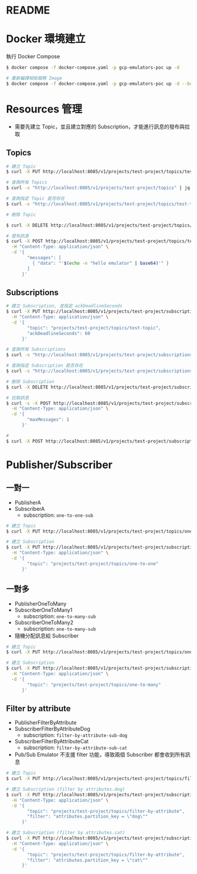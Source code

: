 # README

# Docker 環境建立

執行 Docker Compose

```bash
$ docker compose -f docker-compose.yaml -p gcp-emulators-poc up -d

# 重新編譯相依服務 Image
$ docker compose -f docker-compose.yaml -p gcp-emulators-poc up -d --build
```

# Resources 管理

- 需要先建立 Topic，並且建立對應的 Subscription，才能進行訊息的發布與拉取

## Topics

```bash
# 建立 Topic
$ curl -X PUT http://localhost:8085/v1/projects/test-project/topics/test-topic

# 查詢所有 Topics
$ curl -s "http://localhost:8085/v1/projects/test-project/topics" | jq

# 查詢指定 Topic 是否存在
$ curl -s "http://localhost:8085/v1/projects/test-project/topics/test-topic" | jq

# 刪除 Topic

$ curl -X DELETE http://localhost:8085/v1/projects/test-project/topics/test-topic

# 發布訊息
$ curl -X POST http://localhost:8085/v1/projects/test-project/topics/test-topic:publish \
  -H "Content-Type: application/json" \
  -d '{
        "messages": [
          { "data": "'$(echo -n "hello emulator" | base64)'" }
        ]
      }'
```

## Subscriptions

```bash
# 建立 Subscription, 並指定 ackDeadlineSeconds
$ curl -X PUT http://localhost:8085/v1/projects/test-project/subscriptions/test-subscription \
  -H "Content-Type: application/json" \
  -d '{
        "topic": "projects/test-project/topics/test-topic",
        "ackDeadlineSeconds": 60
      }'

# 查詢所有 Subscriptions
$ curl -s "http://localhost:8085/v1/projects/test-project/subscriptions" | jq

# 查詢指定 Subscription 是否存在
$ curl -s "http://localhost:8085/v1/projects/test-project/subscriptions/test-subscription" | jq

# 刪除 Subscription
$ curl -X DELETE http://localhost:8085/v1/projects/test-project/subscriptions/test-subscription

# 拉取訊息
$ curl -s -X POST http://localhost:8085/v1/projects/test-project/subscriptions/test-subscription:pull \
  -H "Content-Type: application/json" \
  -d '{
        "maxMessages": 1
      }'

#
$ curl -X POST http://localhost:8085/v1/projects/test-project/subscriptions/test-subscription:35
```

# Publisher/Subscriber

## 一對一

- PublisherA
- SubscriberA
  - subscription: `one-to-one-sub`

```bash
# 建立 Topic
$ curl -X PUT http://localhost:8085/v1/projects/test-project/topics/one-to-one

# 建立 Subscription
$ curl -X PUT http://localhost:8085/v1/projects/test-project/subscriptions/one-to-one-sub \
  -H "Content-Type: application/json" \
  -d '{
        "topic": "projects/test-project/topics/one-to-one"
      }'
```

## 一對多

- PublisherOneToMany
- SubscriberOneToMany1
  - subscription: `one-to-many-sub`
- SubscriberOneToMany2
  - subscription: `one-to-many-sub`
- 隨機分配訊息給 Subscriber

```bash
# 建立 Topic
$ curl -X PUT http://localhost:8085/v1/projects/test-project/topics/one-to-many

# 建立 Subscription
$ curl -X PUT http://localhost:8085/v1/projects/test-project/subscriptions/one-to-many-sub \
  -H "Content-Type: application/json" \
  -d '{
        "topic": "projects/test-project/topics/one-to-many"
      }'
```

## Filter by attribute

- PublisherFilterByAttribute
- SubscriberFilterByAttributeDog
  - subscription: `filter-by-attribute-sub-dog`
- SubscriberFilterByAttributeCat
  - subscription: `filter-by-attribute-sub-cat`
- Pub/Sub Emulator 不支援 filter 功能，導致兩個 Subscriber 都會收到所有訊息

```bash
# 建立 Topic
$ curl -X PUT http://localhost:8085/v1/projects/test-project/topics/filter-by-attribute

# 建立 Subscription (filter by attributes.dog)
$ curl -X PUT http://localhost:8085/v1/projects/test-project/subscriptions/filter-by-attribute-sub-dog \
  -H "Content-Type: application/json" \
  -d '{
        "topic": "projects/test-project/topics/filter-by-attribute",
        "filter": "attributes.partition_key = \"dog\""
      }'

# 建立 Subscription (filter by attributes.cat)
$ curl -X PUT http://localhost:8085/v1/projects/test-project/subscriptions/filter-by-attribute-sub-cat \
  -H "Content-Type: application/json" \
  -d '{
        "topic": "projects/test-project/topics/filter-by-attribute",
        "filter": "attributes.partition_key = \"cat\""
      }'
```